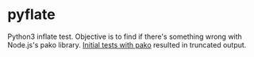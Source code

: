 pyflate
=======

Python3 inflate test. Objective is to find if there's something wrong with Node.js's pako library. [Initial tests with pako](//github.com/luciopaiva/pdfhacker) resulted in truncated output.
